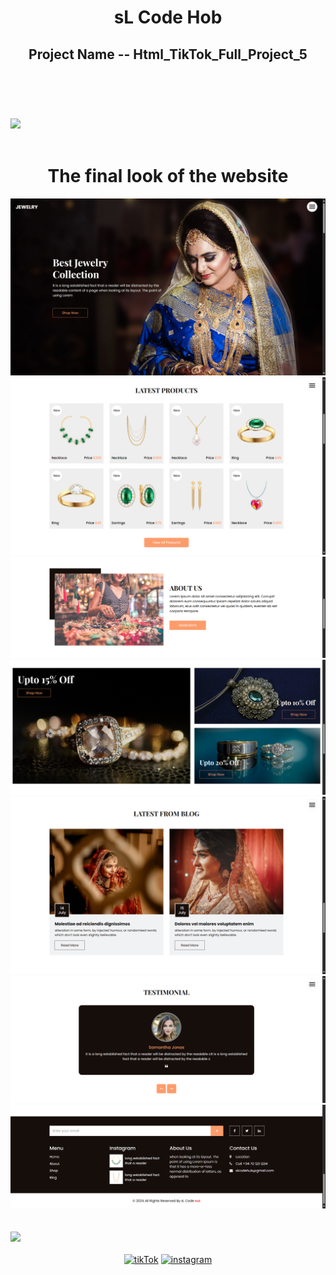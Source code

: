 <header>
    <h1 align="center">sL Code Hob</h1>
    <h2>Project Name -- Html_TikTok_Full_Project_5</h2>
</header>
<br /><br />
<img src="https://user-images.githubusercontent.com/73097560/115834477-dbab4500-a447-11eb-908a-139a6edaec5c.gif">
<br /><br />
<div>
    <h1 align="center">The final look of the website</h1>
    <div align="center">
        <img src="Jewelry _ sL Code Hub 1.png">
        <img src="Jewelry _ sL Code Hub 2.png">
        <img src="Jewelry _ sL Code Hub 3.png">
        <img src="Jewelry _ sL Code Hub 4.png">
        <img src="Jewelry _ sL Code Hub 5.png">
        <img src="Jewelry _ sL Code Hub 6.png">
        <img src="Jewelry _ sL Code Hub 7.png">
    </div>
</div>
<br /><br />
<img src="https://user-images.githubusercontent.com/73097560/115834477-dbab4500-a447-11eb-908a-139a6edaec5c.gif">
<br /><br />
<div align="center">
    <a href="https://www.tiktok.com/@sl_code_hub?_t=8lB3USQZmPh&_r=1"><img
            src="https://cdn-icons-png.flaticon.com/128/3046/3046126.png" alt="tikTok" width="60"></a>
    <a href="https://youtube.com/@sL_Code_HuB?si=c6Gt4TW4xBhjLSdz"><img
            src="https://cdn-icons-png.flaticon.com/128/3938/3938037.png" alt="instagram" width="60"></a>
</div>
